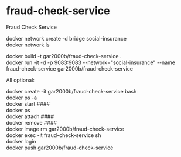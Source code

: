 # fraud-check-service
Fraud Check Service

docker network create -d bridge social-insurance  
docker network ls  

docker build -t gar2000b/fraud-check-service .  
docker run -it -d -p 9083:9083 --network="social-insurance" --name fraud-check-service gar2000b/fraud-check-service  

All optional:

docker create -it gar2000b/fraud-check-service bash  
docker ps -a  
docker start ####  
docker ps  
docker attach ####  
docker remove ####  
docker image rm gar2000b/fraud-check-service  
docker exec -it fraud-check-service sh  
docker login  
docker push gar2000b/fraud-check-service  